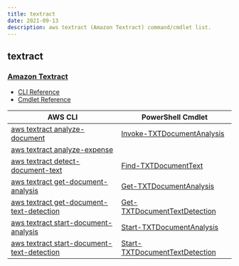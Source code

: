 ```yaml
---
title: textract
date: 2021-09-13
description: aws textract (Amazon Textract) command/cmdlet list.
---
```


## textract

### [Amazon Textract](https://aws.amazon.com/textract/)

* [CLI Reference](https://docs.aws.amazon.com/cli/latest/reference/textract/index.html)
* [Cmdlet Reference](https://docs.aws.amazon.com/powershell/latest/reference/items/Amazon_Textract_cmdlets.html)

|AWS CLI|PowerShell Cmdlet|
|----|----|
|[aws textract analyze-document](https://docs.aws.amazon.com/cli/latest/reference/textract/analyze-document.html)|[Invoke-TXTDocumentAnalysis](https://docs.aws.amazon.com/powershell/latest/reference/items/Invoke-TXTDocumentAnalysis.html)|
|[aws textract analyze-expense](https://docs.aws.amazon.com/cli/latest/reference/textract/analyze-expense.html)||
|[aws textract detect-document-text](https://docs.aws.amazon.com/cli/latest/reference/textract/detect-document-text.html)|[Find-TXTDocumentText](https://docs.aws.amazon.com/powershell/latest/reference/items/Find-TXTDocumentText.html)|
|[aws textract get-document-analysis](https://docs.aws.amazon.com/cli/latest/reference/textract/get-document-analysis.html)|[Get-TXTDocumentAnalysis](https://docs.aws.amazon.com/powershell/latest/reference/items/Get-TXTDocumentAnalysis.html)|
|[aws textract get-document-text-detection](https://docs.aws.amazon.com/cli/latest/reference/textract/get-document-text-detection.html)|[Get-TXTDocumentTextDetection](https://docs.aws.amazon.com/powershell/latest/reference/items/Get-TXTDocumentTextDetection.html)|
|[aws textract start-document-analysis](https://docs.aws.amazon.com/cli/latest/reference/textract/start-document-analysis.html)|[Start-TXTDocumentAnalysis](https://docs.aws.amazon.com/powershell/latest/reference/items/Start-TXTDocumentAnalysis.html)|
|[aws textract start-document-text-detection](https://docs.aws.amazon.com/cli/latest/reference/textract/start-document-text-detection.html)|[Start-TXTDocumentTextDetection](https://docs.aws.amazon.com/powershell/latest/reference/items/Start-TXTDocumentTextDetection.html)|

